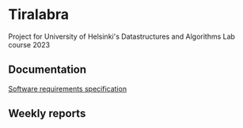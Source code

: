 # Tiralabra

Project for University of Helsinki's Datastructures and Algorithms Lab course 2023

## Documentation
[Software requirements specification](https://github.com/tuovinenemma/tiralabra/blob/main/documentation/weeklyreports/software_requirements_specification.md)

## Weekly reports
